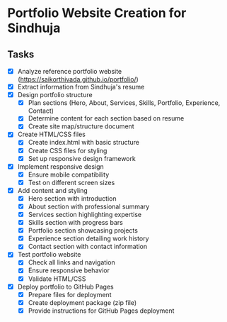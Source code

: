 # Portfolio Website Creation for Sindhuja

## Tasks

- [x] Analyze reference portfolio website (https://saikorthivada.github.io/portfolio/)
- [x] Extract information from Sindhuja's resume
- [x] Design portfolio structure
  - [x] Plan sections (Hero, About, Services, Skills, Portfolio, Experience, Contact)
  - [x] Determine content for each section based on resume
  - [x] Create site map/structure document
- [x] Create HTML/CSS files
  - [x] Create index.html with basic structure
  - [x] Create CSS files for styling
  - [x] Set up responsive design framework
- [x] Implement responsive design
  - [x] Ensure mobile compatibility
  - [x] Test on different screen sizes
- [x] Add content and styling
  - [x] Hero section with introduction
  - [x] About section with professional summary
  - [x] Services section highlighting expertise
  - [x] Skills section with progress bars
  - [x] Portfolio section showcasing projects
  - [x] Experience section detailing work history
  - [x] Contact section with contact information
- [x] Test portfolio website
  - [x] Check all links and navigation
  - [x] Ensure responsive behavior
  - [x] Validate HTML/CSS
- [x] Deploy portfolio to GitHub Pages
  - [x] Prepare files for deployment
  - [x] Create deployment package (zip file)
  - [x] Provide instructions for GitHub Pages deployment
